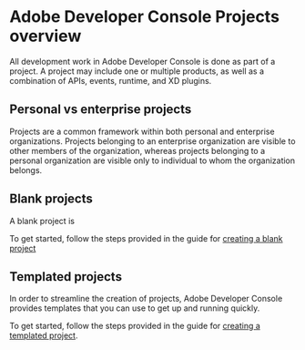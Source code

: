 # Adobe Developer Console Projects overview

All development work in Adobe Developer Console is done as part of a project. A project may include one or multiple products, as well as a combination of APIs, events, runtime, and XD plugins. 

## Personal vs enterprise projects

Projects are a common framework within both personal and enterprise organizations. Projects belonging to an enterprise organization are visible to other members of the organization, whereas projects belonging to a personal organization are visible only to individual to whom the organization belongs.

## Blank projects

A blank project is

To get started, follow the steps provided in the guide for [creating a blank project](blank-project.md)

## Templated projects

In order to streamline the creation of projects, Adobe Developer Console provides templates that you can use to get up and running quickly.

To get started, follow the steps provided in the guide for [creating a templated project](template-project.md).